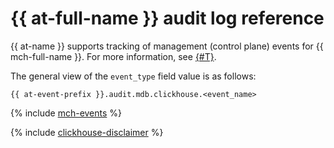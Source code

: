 # {{ at-full-name }} audit log reference

{{ at-name }} supports tracking of management (control plane) events for {{ mch-full-name }}. For more information, see [{#T}](../audit-trails/concepts/format.md).

The general view of the `event_type` field value is as follows:

```text
{{ at-event-prefix }}.audit.mdb.clickhouse.<event_name>
```

{% include [mch-events](../_includes/audit-trails/events/mch-events.md) %}

{% include [clickhouse-disclaimer](../_includes/clickhouse-disclaimer.md) %}